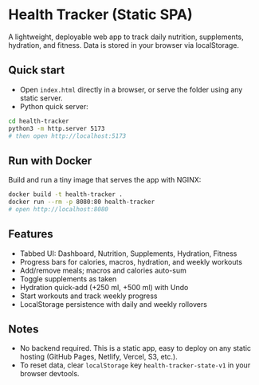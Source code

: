 # Health Tracker (Static SPA)

A lightweight, deployable web app to track daily nutrition, supplements, hydration, and fitness. Data is stored in your browser via localStorage.

## Quick start

- Open `index.html` directly in a browser, or serve the folder using any static server.
- Python quick server:

```bash
cd health-tracker
python3 -m http.server 5173
# then open http://localhost:5173
```

## Run with Docker

Build and run a tiny image that serves the app with NGINX:

```bash
docker build -t health-tracker .
docker run --rm -p 8080:80 health-tracker
# open http://localhost:8080
```

## Features

- Tabbed UI: Dashboard, Nutrition, Supplements, Hydration, Fitness
- Progress bars for calories, macros, hydration, and weekly workouts
- Add/remove meals; macros and calories auto-sum
- Toggle supplements as taken
- Hydration quick-add (+250 ml, +500 ml) with Undo
- Start workouts and track weekly progress
- LocalStorage persistence with daily and weekly rollovers

## Notes

- No backend required. This is a static app, easy to deploy on any static hosting (GitHub Pages, Netlify, Vercel, S3, etc.).
- To reset data, clear `localStorage` key `health-tracker-state-v1` in your browser devtools.